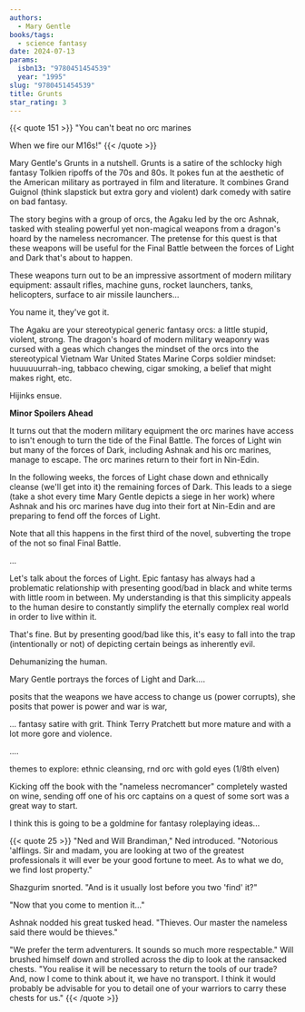 ```yaml
---
authors:
  - Mary Gentle
books/tags:
  - science fantasy
date: 2024-07-13
params:
  isbn13: "9780451454539"
  year: "1995"
slug: "9780451454539"
title: Grunts
star_rating: 3
---
```


{{< quote 151 >}}
"You can't beat no orc marines

When we fire our M16s!"
{{< /quote >}}

Mary Gentle's Grunts in a nutshell. Grunts is a satire of the schlocky high fantasy Tolkien ripoffs of the 70s and 80s. It pokes fun at the aesthetic of the American military as portrayed in film and literature. It combines Grand Guignol (think slapstick but extra gory and violent) dark comedy with satire on bad fantasy.

<!--more-->

The story begins with a group of orcs, the Agaku led by the orc Ashnak, tasked with stealing powerful yet non-magical weapons from a dragon's hoard by the nameless necromancer. The pretense for this quest is that these weapons will be useful for the Final Battle between the forces of Light and Dark that's about to happen.

These weapons turn out to be an impressive assortment of modern military equipment: assault rifles, machine guns, rocket launchers, tanks, helicopters, surface to air missile launchers...

You name it, they've got it.

The Agaku are your stereotypical generic fantasy orcs: a little stupid, violent, strong. The dragon's hoard of modern military weaponry was cursed with a geas which changes the mindset of the orcs into the stereotypical Vietnam War United States Marine Corps soldier mindset: huuuuuurrah-ing, tabbaco chewing, cigar smoking, a belief that might makes right, etc.

Hijinks ensue.

**Minor Spoilers Ahead**

It turns out that the modern military equipment the orc marines have access to isn't enough to turn the tide of the Final Battle. The forces of Light win but many of the forces of Dark, including Ashnak and his orc marines, manage to escape. The orc marines return to their fort in Nin-Edin.

In the following weeks, the forces of Light chase down and ethnically cleanse (we'll get into it) the remaining forces of Dark. This leads to a siege (take a shot every time Mary Gentle depicts a siege in her work) where Ashnak and his orc marines have dug into their fort at Nin-Edin and are preparing to fend off the forces of Light.

Note that all this happens in the first third of the novel, subverting the trope of the not so final Final Battle.

...


Let's talk about the forces of Light. Epic fantasy has always had a problematic relationship with presenting good/bad in black and white terms with little room in between. My understanding is that this simplicity appeals to the human desire to constantly simplify the eternally complex real world in order to live within it.

That's fine. But by presenting good/bad like this, it's easy to fall into the trap (intentionally or not) of depicting certain beings as inherently evil. 

Dehumanizing the human.

Mary Gentle portrays the forces of Light and Dark....


 posits that the weapons we have access to change us (power corrupts), she posits that power is power and war is war,

... fantasy satire with grit. Think Terry Pratchett but more mature and with a lot more gore and violence.

....

themes to explore: ethnic cleansing,  rnd orc with gold eyes (1/8th elven)

Kicking off the book with the "nameless necromancer" completely wasted on wine, sending off one of his orc captains on a quest of some sort was a great way to start.

I think this is going to be a goldmine for fantasy roleplaying ideas...

{{< quote 25 >}} "Ned and Will Brandiman," Ned introduced. "Notorious 'alflings. Sir and madam, you are looking at two of the greatest professionals it will ever be your good fortune to meet. As to what we do, we find lost property."

Shazgurim snorted. "And is it usually lost before you two 'find' it?"

"Now that you come to mention it…"

Ashnak nodded his great tusked head. "Thieves. Our master the nameless said there would be thieves."

"We prefer the term adventurers. It sounds so much more respectable." Will brushed himself down and strolled across the dip to look at the ransacked chests. "You realise it will be necessary to return the tools of our trade? And, now I come to think about it, we have no transport. I think it would probably be advisable for you to detail one of your warriors to carry these chests for us." {{< /quote >}}
